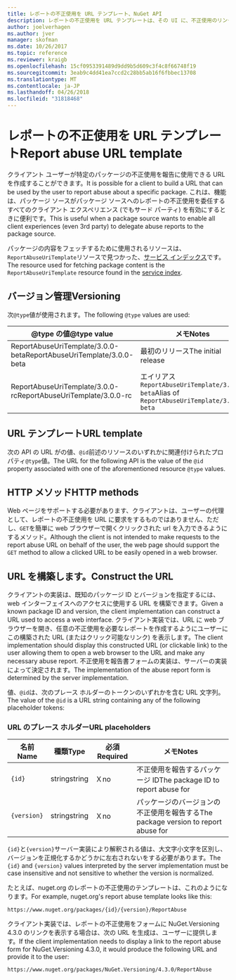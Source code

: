 ```yaml
---
title: レポートの不正使用を URL テンプレート、NuGet API
description: レポートの不正使用を URL テンプレートは、その UI に、不正使用のリンクを表示するクライアントを使用できます。
author: joelverhagen
ms.author: jver
manager: skofman
ms.date: 10/26/2017
ms.topic: reference
ms.reviewer: kraigb
ms.openlocfilehash: 15cf0953391489d9dd9b5d609c3f4c8f66748f19
ms.sourcegitcommit: 3eab9c4dd41ea7ccd2c28bb5ab16f6fbbec13708
ms.translationtype: MT
ms.contentlocale: ja-JP
ms.lasthandoff: 04/26/2018
ms.locfileid: "31818468"
---
```

# <a name="report-abuse-url-template"></a><span data-ttu-id="74ca9-103">レポートの不正使用を URL テンプレート</span><span class="sxs-lookup"><span data-stu-id="74ca9-103">Report abuse URL template</span></span>

<span data-ttu-id="74ca9-104">クライアント ユーザーが特定のパッケージの不正使用を報告に使用できる URL を作成することができます。</span><span class="sxs-lookup"><span data-stu-id="74ca9-104">It is possible for a client to build a URL that can be used by the user to report abuse about a specific package.</span></span> <span data-ttu-id="74ca9-105">これは、機能は、パッケージ ソースがパッケージ ソースへのレポートの不正使用を委任するすべてのクライアント エクスペリエンス (でもサード パーティ) を有効にするときに便利です。</span><span class="sxs-lookup"><span data-stu-id="74ca9-105">This is useful when a package source wants to enable all client experiences (even 3rd party) to delegate abuse reports to the package source.</span></span>

<span data-ttu-id="74ca9-106">パッケージの内容をフェッチするために使用されるリソースは、`ReportAbuseUriTemplate`リソースで見つかった、[サービス インデックス](service-index.md)です。</span><span class="sxs-lookup"><span data-stu-id="74ca9-106">The resource used for fetching package content is the `ReportAbuseUriTemplate` resource found in the [service index](service-index.md).</span></span>

## <a name="versioning"></a><span data-ttu-id="74ca9-107">バージョン管理</span><span class="sxs-lookup"><span data-stu-id="74ca9-107">Versioning</span></span>

<span data-ttu-id="74ca9-108">次`@type`値が使用されます。</span><span class="sxs-lookup"><span data-stu-id="74ca9-108">The following `@type` values are used:</span></span>

<span data-ttu-id="74ca9-109">@type の値</span><span class="sxs-lookup"><span data-stu-id="74ca9-109">@type value</span></span>                       | <span data-ttu-id="74ca9-110">メモ</span><span class="sxs-lookup"><span data-stu-id="74ca9-110">Notes</span></span>
--------------------------------- | -----
<span data-ttu-id="74ca9-111">ReportAbuseUriTemplate/3.0.0-beta</span><span class="sxs-lookup"><span data-stu-id="74ca9-111">ReportAbuseUriTemplate/3.0.0-beta</span></span> | <span data-ttu-id="74ca9-112">最初のリリース</span><span class="sxs-lookup"><span data-stu-id="74ca9-112">The initial release</span></span>
<span data-ttu-id="74ca9-113">ReportAbuseUriTemplate/3.0.0-rc</span><span class="sxs-lookup"><span data-stu-id="74ca9-113">ReportAbuseUriTemplate/3.0.0-rc</span></span>   | <span data-ttu-id="74ca9-114">エイリアス `ReportAbuseUriTemplate/3.0.0-beta`</span><span class="sxs-lookup"><span data-stu-id="74ca9-114">Alias of `ReportAbuseUriTemplate/3.0.0-beta`</span></span>

## <a name="url-template"></a><span data-ttu-id="74ca9-115">URL テンプレート</span><span class="sxs-lookup"><span data-stu-id="74ca9-115">URL template</span></span>

<span data-ttu-id="74ca9-116">次の API の URL がの値、`@id`前述のリソースのいずれかに関連付けられたプロパティ`@type`値。</span><span class="sxs-lookup"><span data-stu-id="74ca9-116">The URL for the following API is the value of the `@id` property associated with one of the aforementioned resource `@type` values.</span></span>

## <a name="http-methods"></a><span data-ttu-id="74ca9-117">HTTP メソッド</span><span class="sxs-lookup"><span data-stu-id="74ca9-117">HTTP methods</span></span>

<span data-ttu-id="74ca9-118">Web ページをサポートする必要があります、クライアントは、ユーザーの代理として、レポートの不正使用を URL に要求をするものではありません、ただし、`GET`を簡単に web ブラウザーで開くクリックされた url を入力できるようにするメソッド。</span><span class="sxs-lookup"><span data-stu-id="74ca9-118">Although the client is not intended to make requests to the report abuse URL on behalf of the user, the web page should support the `GET` method to allow a clicked URL to be easily opened in a web browser.</span></span>

## <a name="construct-the-url"></a><span data-ttu-id="74ca9-119">URL を構築します。</span><span class="sxs-lookup"><span data-stu-id="74ca9-119">Construct the URL</span></span>

<span data-ttu-id="74ca9-120">クライアントの実装は、既知のパッケージ ID とバージョンを指定するには、web インターフェイスへのアクセスに使用する URL を構築できます。</span><span class="sxs-lookup"><span data-stu-id="74ca9-120">Given a known package ID and version, the client implementation can construct a URL used to access a web interface.</span></span> <span data-ttu-id="74ca9-121">クライアント実装では、URL に web ブラウザーを開き、任意の不正使用を必要なレポートを作成するようにユーザーにこの構築された URL (またはクリック可能なリンク) を表示します。</span><span class="sxs-lookup"><span data-stu-id="74ca9-121">The client implementation should display this constructed URL (or clickable link) to the user allowing them to open a web browser to the URL and make any necessary abuse report.</span></span> <span data-ttu-id="74ca9-122">不正使用を報告書フォームの実装は、サーバーの実装によって決定されます。</span><span class="sxs-lookup"><span data-stu-id="74ca9-122">The implementation of the abuse report form is determined by the server implementation.</span></span>

<span data-ttu-id="74ca9-123">値、`@id`は、次のプレース ホルダーのトークンのいずれかを含む URL 文字列。</span><span class="sxs-lookup"><span data-stu-id="74ca9-123">The value of the `@id` is a URL string containing any of the following placeholder tokens:</span></span>

### <a name="url-placeholders"></a><span data-ttu-id="74ca9-124">URL のプレース ホルダー</span><span class="sxs-lookup"><span data-stu-id="74ca9-124">URL placeholders</span></span>

<span data-ttu-id="74ca9-125">名前</span><span class="sxs-lookup"><span data-stu-id="74ca9-125">Name</span></span>        | <span data-ttu-id="74ca9-126">種類</span><span class="sxs-lookup"><span data-stu-id="74ca9-126">Type</span></span>    | <span data-ttu-id="74ca9-127">必須</span><span class="sxs-lookup"><span data-stu-id="74ca9-127">Required</span></span> | <span data-ttu-id="74ca9-128">メモ</span><span class="sxs-lookup"><span data-stu-id="74ca9-128">Notes</span></span>
----------- | ------- | -------- | -----
`{id}`      | <span data-ttu-id="74ca9-129">string</span><span class="sxs-lookup"><span data-stu-id="74ca9-129">string</span></span>  | <span data-ttu-id="74ca9-130">Ｘ</span><span class="sxs-lookup"><span data-stu-id="74ca9-130">no</span></span>       | <span data-ttu-id="74ca9-131">不正使用を報告するパッケージ ID</span><span class="sxs-lookup"><span data-stu-id="74ca9-131">The package ID to report abuse for</span></span>
`{version}` | <span data-ttu-id="74ca9-132">string</span><span class="sxs-lookup"><span data-stu-id="74ca9-132">string</span></span>  | <span data-ttu-id="74ca9-133">Ｘ</span><span class="sxs-lookup"><span data-stu-id="74ca9-133">no</span></span>       | <span data-ttu-id="74ca9-134">パッケージのバージョンの不正使用を報告する</span><span class="sxs-lookup"><span data-stu-id="74ca9-134">The package version to report abuse for</span></span>

<span data-ttu-id="74ca9-135">`{id}`と`{version}`サーバー実装により解釈される値は、大文字小文字を区別し、バージョンを正規化するかどうかに左右されないをする必要があります。</span><span class="sxs-lookup"><span data-stu-id="74ca9-135">The `{id}` and `{version}` values interpreted by the server implementation must be case insensitive and not sensitive to whether the version is normalized.</span></span>

<span data-ttu-id="74ca9-136">たとえば、nuget.org のレポートの不正使用のテンプレートは、これのようになります。</span><span class="sxs-lookup"><span data-stu-id="74ca9-136">For example, nuget.org's report abuse template looks like this:</span></span>

    https://www.nuget.org/packages/{id}/{version}/ReportAbuse

<span data-ttu-id="74ca9-137">クライアント実装では、レポートの不正使用をフォームに NuGet.Versioning 4.3.0 のリンクを表示する場合は、次の URL を生成は、ユーザーに提供します。</span><span class="sxs-lookup"><span data-stu-id="74ca9-137">If the client implementation needs to display a link to the report abuse form for NuGet.Versioning 4.3.0, it would produce the following URL and provide it to the user:</span></span>

    https://www.nuget.org/packages/NuGet.Versioning/4.3.0/ReportAbuse
